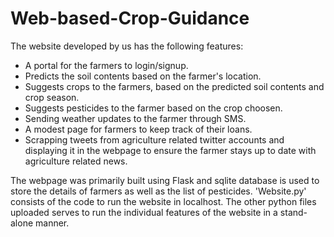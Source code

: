 # Web-based-Crop-Guidance

The website developed by us has the following features:
  * A portal for the farmers to login/signup.
  * Predicts the soil contents based on the farmer's location.
  * Suggests crops to the farmers, based on the predicted soil contents and crop season.
  * Suggests pesticides to the farmer based on the crop choosen.
  * Sending weather updates to the farmer through SMS.
  * A modest page for farmers to keep track of their loans.
  * Scrapping tweets from agriculture related twitter accounts and displaying it in the webpage to ensure the farmer stays up to date with agriculture related news.

The webpage was primarily built using Flask and sqlite database is used to store the details of farmers as well as the list of pesticides.
'Website.py' consists of the code to run the website in localhost. The other python files uploaded serves to run the individual features of the website in a stand-alone manner. 

 
